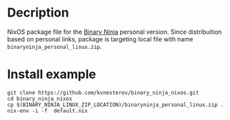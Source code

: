 # Decription

NixOS package file for the [Binary Ninja](https://binary.ninja/) personal version. Since distribuition based on personal links, package is targeting local file with name `binaryninja_personal_linux.zip`.

# Install example
```shell
git clone https://github.com/kvnesterov/binary_ninja_nixos.git
cd binary_ninja_nixos
cp $(BINARY_NINJA_LINUX_ZIP_LOCATION)/binaryninja_personal_linux.zip .
nix-env -i -f  default.nix
```